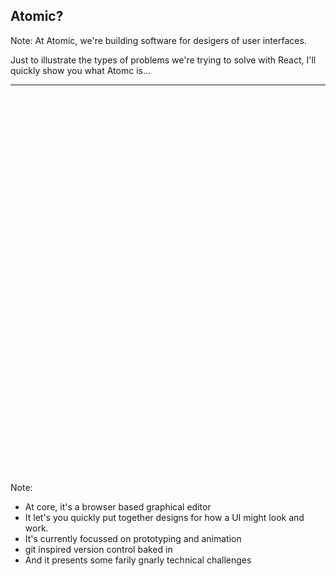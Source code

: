 ## Atomic?

Note:
At Atomic, we're building software for desigers of user interfaces. 

Just to illustrate the types of problems we're trying to solve with React, I'll quickly show you what Atomc is...

---

<iframe data-src="https://player.vimeo.com/video/120035868?autoplay=0" width="1920" height="607" frameborder="0" webkitallowfullscreen mozallowfullscreen allowfullscreen></iframe>

Note:
- At core, it's a browser based graphical editor
- It let's you quickly put together designs for how a UI might look and work.
- It's currently focussed on prototyping and animation
- git inspired version control baked in
- And it presents some farily gnarly technical challenges
